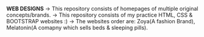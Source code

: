 **WEB DESIGNS**
-> This repository consists of homepages of multiple original concepts/brands.
-> This repository consists of my practice HTML, CSS & BOOTSTRAP websites :)
-> The websites order are:  Zoya(A fashion Brand), Melatonin(A comapny which sells beds & sleeping pills).

